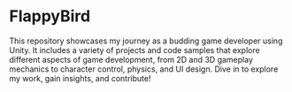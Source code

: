 # FlappyBird
This repository showcases my journey as a budding game developer using Unity. It includes a variety of projects and code samples that explore different aspects of game development, from 2D and 3D gameplay mechanics to character control, physics, and UI design. Dive in to explore my work, gain insights, and contribute!
